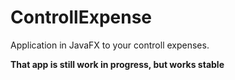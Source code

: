 # ControllExpense

Application in JavaFX to your controll expenses.

**That app is still work in progress, but works stable**
